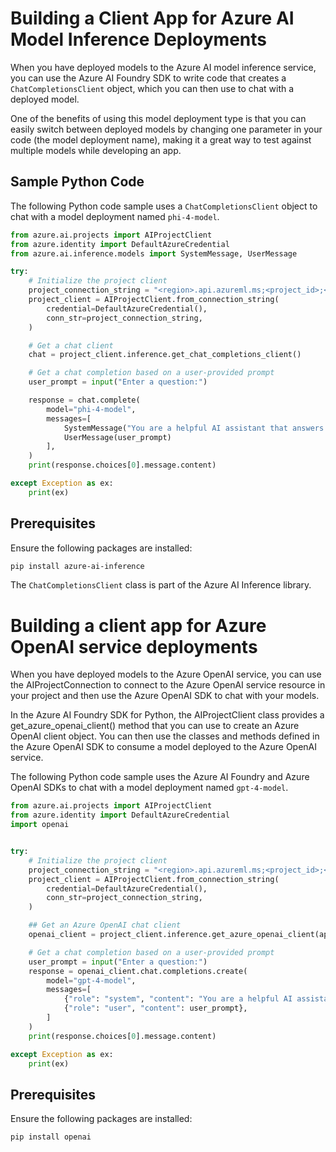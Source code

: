 
# Building a Client App for Azure AI Model Inference Deployments

When you have deployed models to the Azure AI model inference service, you can use the Azure AI Foundry SDK to write code that creates a `ChatCompletionsClient` object, which you can then use to chat with a deployed model. 

One of the benefits of using this model deployment type is that you can easily switch between deployed models by changing one parameter in your code (the model deployment name), making it a great way to test against multiple models while developing an app.

## Sample Python Code

The following Python code sample uses a `ChatCompletionsClient` object to chat with a model deployment named `phi-4-model`.

```python
from azure.ai.projects import AIProjectClient
from azure.identity import DefaultAzureCredential
from azure.ai.inference.models import SystemMessage, UserMessage

try:
    # Initialize the project client
    project_connection_string = "<region>.api.azureml.ms;<project_id>;<hub_name>;<project_name>"
    project_client = AIProjectClient.from_connection_string(
        credential=DefaultAzureCredential(),
        conn_str=project_connection_string,
    )

    # Get a chat client
    chat = project_client.inference.get_chat_completions_client()

    # Get a chat completion based on a user-provided prompt
    user_prompt = input("Enter a question:")

    response = chat.complete(
        model="phi-4-model",
        messages=[
            SystemMessage("You are a helpful AI assistant that answers questions."),
            UserMessage(user_prompt)
        ],
    )
    print(response.choices[0].message.content)

except Exception as ex:
    print(ex)
```

## Prerequisites

Ensure the following packages are installed:

```bash
pip install azure-ai-inference
```

The `ChatCompletionsClient` class is part of the Azure AI Inference library.

# Building a client app for Azure OpenAI service deployments

When you have deployed models to the Azure OpenAI service, you can use the AIProjectConnection to connect to the Azure OpenAI service resource in your project and then use the Azure OpenAI SDK to chat with your models.

In the Azure AI Foundry SDK for Python, the AIProjectClient class provides a get_azure_openai_client() method that you can use to create an Azure OpenAI client object. You can then use the classes and methods defined in the Azure OpenAI SDK to consume a model deployed to the Azure OpenAI service.

The following Python code sample uses the Azure AI Foundry and Azure OpenAI SDKs to chat with a model deployment named `gpt-4-model`.

```python
from azure.ai.projects import AIProjectClient
from azure.identity import DefaultAzureCredential
import openai


try:
    # Initialize the project client
    project_connection_string = "<region>.api.azureml.ms;<project_id>;<hub_name>;<project_name>"
    project_client = AIProjectClient.from_connection_string(
        credential=DefaultAzureCredential(),
        conn_str=project_connection_string,
    )

    ## Get an Azure OpenAI chat client
    openai_client = project_client.inference.get_azure_openai_client(api_version="2024-06-01")

    # Get a chat completion based on a user-provided prompt
    user_prompt = input("Enter a question:")
    response = openai_client.chat.completions.create(
        model="gpt-4-model",
        messages=[
            {"role": "system", "content": "You are a helpful AI assistant that answers questions."},
            {"role": "user", "content": user_prompt},
        ]
    )
    print(response.choices[0].message.content)

except Exception as ex:
    print(ex)
```

## Prerequisites

Ensure the following packages are installed:

```bash
pip install openai
```
